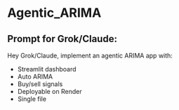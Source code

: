 # Agentic_ARIMA

## Prompt for Grok/Claude:
Hey Grok/Claude, implement an agentic ARIMA app with:
- Streamlit dashboard
- Auto ARIMA
- Buy/sell signals
- Deployable on Render
- Single file
